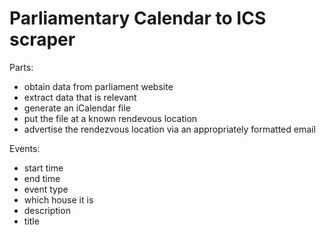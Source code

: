 Parliamentary Calendar to ICS scraper
=====================================

Parts:

* obtain data from parliament website
* extract data that is relevant
* generate an iCalendar file
* put the file at a known rendevous location
* advertise the rendezvous location via an appropriately formatted email

Events:

* start time
* end time
* event type
* which house it is
* description
* title
